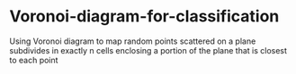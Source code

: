 # Voronoi-diagram-for-classification
Using Voronoi diagram to map random points scattered on a plane subdivides in exactly n cells enclosing a portion of the plane that is closest to each point
